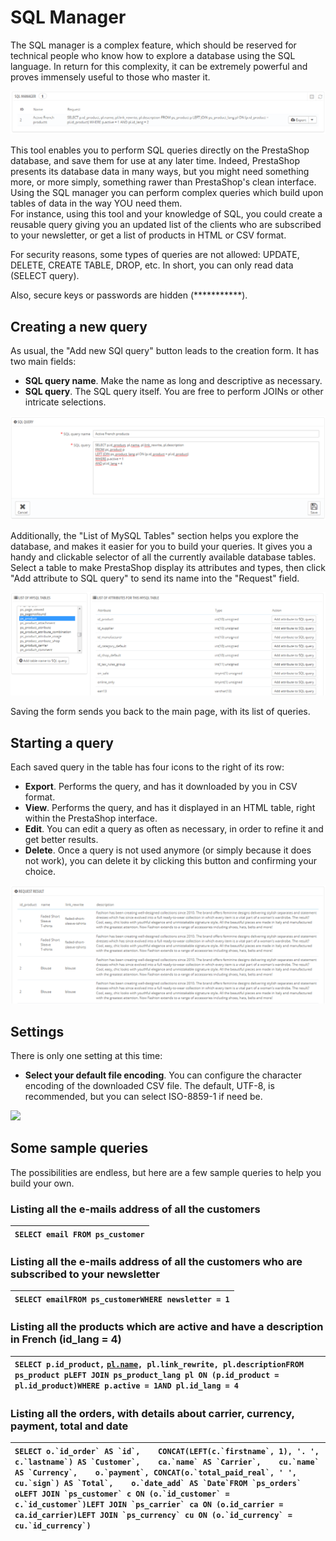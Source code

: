 # SQL Manager

The SQL manager is a complex feature, which should be reserved for technical people who know how to explore a database using the SQL language. In return for this complexity, it can be extremely powerful and proves immensely useful to those who master it.

![](../../../../.gitbook/assets/23789878%20%284%29%20%284%29.png)

This tool enables you to perform SQL queries directly on the PrestaShop database, and save them for use at any later time. Indeed, PrestaShop presents its database data in many ways, but you might need something more, or more simply, something rawer than PrestaShop's clean interface. Using the SQL manager you can perform complex queries which build upon tables of data in the way YOU need them.  
For instance, using this tool and your knowledge of SQL, you could create a reusable query giving you an updated list of the clients who are subscribed to your newsletter, or get a list of products in HTML or CSV format.

For security reasons, some types of queries are not allowed: UPDATE, DELETE, CREATE TABLE, DROP, etc. In short, you can only read data \(SELECT query\).

Also, secure keys or passwords are hidden \(\*\*\*\*\*\*\*\*\*\*\*\).

## Creating a new query <a id="SQLManager-Creatinganewquery"></a>

As usual, the "Add new SQl query" button leads to the creation form. It has two main fields:

* **SQL query name**. Make the name as long and descriptive as necessary.
* **SQL query**. The SQL query itself. You are free to perform JOINs or other intricate selections.

![](../../../../.gitbook/assets/30965765%20%281%29%20%283%29.png)

Additionally, the "List of MySQL Tables" section helps you explore the database, and makes it easier for you to build your queries. It gives you a handy and clickable selector of all the currently available database tables. Select a table to make PrestaShop display its attributes and types, then click "Add attribute to SQL query" to send its name into the "Request" field.

![](../../../../.gitbook/assets/30965766%20%282%29%20%282%29.png)

Saving the form sends you back to the main page, with its list of queries.

## Starting a query <a id="SQLManager-Startingaquery"></a>

Each saved query in the table has four icons to the right of its row:

* **Export**. Performs the query, and has it downloaded by you in CSV format.
* **View**. Performs the query, and has it displayed in an HTML table, right within the PrestaShop interface.
* **Edit**. You can edit a query as often as necessary, in order to refine it and get better results.
* **Delete**. Once a query is not used anymore \(or simply because it does not work\), you can delete it by clicking this button and confirming your choice.

![](../../../../.gitbook/assets/23789883%20%282%29%20%281%29.png)

## Settings <a id="SQLManager-Settings"></a>

There is only one setting at this time:

* **Select your default file encoding**. You can configure the character encoding of the downloaded CSV file. The default, UTF-8, is recommended, but you can select ISO-8859-1 if need be.

![](../../../../.gitbook/assets/23789886%20%284%29.png)

## Some sample queries <a id="SQLManager-Somesamplequeries"></a>

The possibilities are endless, but here are a few sample queries to help you build your own.

### Listing all the e-mails address of all the customers <a id="SQLManager-Listingallthee-mailsaddressofallthecustomers"></a>

| `SELECT email FROM ps_customer` |
| :--- |


### Listing all the e-mails address of all the customers who are subscribed to your newsletter <a id="SQLManager-Listingallthee-mailsaddressofallthecustomerswhoaresubscribedtoyournewsletter"></a>

| `SELECT emailFROM ps_customerWHERE newsletter = 1` |
| :--- |


### Listing all the products which are active and have a description in French \(id\_lang = 4\) <a id="SQLManager-ListingalltheproductswhichareactiveandhaveadescriptioninFrench(id_lang=4)"></a>

| `SELECT p.id_product,` [`pl.name`](http://pl.name/)`, pl.link_rewrite, pl.descriptionFROM ps_product pLEFT JOIN ps_product_lang pl ON (p.id_product = pl.id_product)WHERE p.active = 1AND pl.id_lang = 4` |
| :--- |


### Listing all the orders, with details about carrier, currency, payment, total and date <a id="SQLManager-Listingalltheorders,withdetailsaboutcarrier,currency,payment,totalanddate"></a>

| ``SELECT o.`id_order` AS `id`,    CONCAT(LEFT(c.`firstname`, 1), '. ', c.`lastname`) AS `Customer`,    ca.`name` AS `Carrier`,    cu.`name` AS `Currency`,    o.`payment`, CONCAT(o.`total_paid_real`, ' ', cu.`sign`) AS `Total`,    o.`date_add` AS `Date`FROM `ps_orders` oLEFT JOIN `ps_customer` c ON (o.`id_customer` = c.`id_customer`)LEFT JOIN `ps_carrier` ca ON (o.id_carrier = ca.id_carrier)LEFT JOIN `ps_currency` cu ON (o.`id_currency` = cu.`id_currency`)``  |
| :--- |


